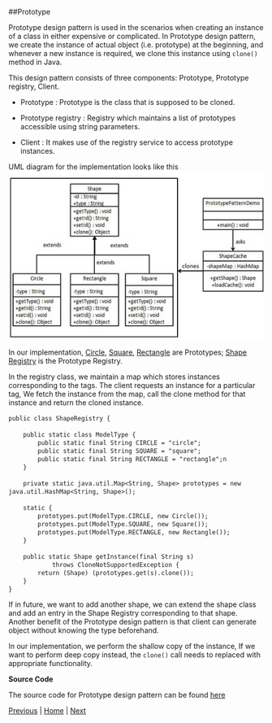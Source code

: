 ##Prototype

Prototype design pattern is used in the scenarios when creating an instance of a class in either expensive or complicated. In Prototype design pattern, we create the instance of actual object (i.e. prototype) at the beginning,  and whenever a new instance is required, we clone this instance using `clone()` method in Java. 

This design pattern consists of three components: Prototype, Prototype registry, Client.

* Prototype : Prototype is the class that is supposed to be cloned.

* Prototype registry : Registry which maintains a list of prototypes accessible using string parameters.

* Client : It makes use of the registry service to access prototype instances.

UML diagram for the implementation looks like this
![](https://github.com/joed7/Creational-design-patterns/blob/master/images/prototype_pattern_uml_diagram.jpg)

In our implementation, [Circle](https://github.com/joed7/Creational-design-patterns/blob/master/src/com/pattern/prototype/Circle.java), [Square](https://github.com/joed7/Creational-design-patterns/blob/master/src/com/pattern/prototype/Square.java), [Rectangle](https://github.com/joed7/Creational-design-patterns/blob/master/src/com/pattern/prototype/Rectangle.java) are Prototypes; [Shape Registry](https://github.com/joed7/Creational-design-patterns/blob/master/src/com/pattern/prototype/ShapeRegistry.java) is the Prototype Registry. 

In the registry class, we maintain a map which stores  instances corresponding to the tags. The client requests an instance for a particular tag, We fetch the instance from the map, call the clone method for that instance and return the cloned instance.

```
public class ShapeRegistry {
	
	public static class ModelType {
		public static final String CIRCLE = "circle";
		public static final String SQUARE = "square";
		public static final String RECTANGLE = "rectangle";n
	}

	private static java.util.Map<String, Shape> prototypes = new java.util.HashMap<String, Shape>();

	static {
		prototypes.put(ModelType.CIRCLE, new Circle());
		prototypes.put(ModelType.SQUARE, new Square());
		prototypes.put(ModelType.RECTANGLE, new Rectangle());
	}

	public static Shape getInstance(final String s)
			throws CloneNotSupportedException {
		return (Shape) (prototypes.get(s).clone());
	}
}
```

If in future, we want to add another shape, we can extend the shape class and add an entry in the Shape Registry corresponding to that shape. Another benefit of the Prototype design pattern is that client can generate object without knowing the type beforehand.

In our implementation, we perform the shallow copy of the instance, If we want to perform deep copy instead, the `clone()` call needs to replaced with appropriate functionality. 

__Source Code__

The source code for Prototype design pattern can be found [here](https://github.com/joed7/Creational-design-patterns/tree/master/src/com/pattern/prototype)

[Previous](https://github.com/joed7/Creational-design-patterns/blob/master/builder.md)  |  [Home](https://github.com/joed7/Creational-design-patterns/blob/master/home.md)  |  [Next](https://github.com/joed7/Creational-design-patterns/blob/master/source-code.md)
